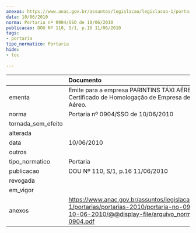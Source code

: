 ```yaml
---
anexos: https://www.anac.gov.br/assuntos/legislacao/legislacao-1/portarias/portarias-2010/portaria-no-0904-sso-de-10-06-2010/@@display-file/arquivo_norma/PA2010-0904.pdf
data: 10/06/2010
norma: Portaria nº 0904/SSO de 10/06/2010
publicacao: DOU Nº 110, S/1, p.16 11/06/2010
tags:
- portaria
tipo_normatico: Portaria
hide: 
- toc 
 
---
```


|                    | Documento                                                                                                                                                         |
|:-------------------|:------------------------------------------------------------------------------------------------------------------------------------------------------------------|
| ementa             | Emite para a empresa PARINTINS TÁXI AÉREO LTDA o Certificado de Homologação de Empresa de Transporte Aéreo.                                                       |
| norma              | Portaria nº 0904/SSO de 10/06/2010                                                                                                                                |
| tornada_sem_efeito |                                                                                                                                                                   |
| alterada           |                                                                                                                                                                   |
| data               | 10/06/2010                                                                                                                                                        |
| outros             |                                                                                                                                                                   |
| tipo_normatico     | Portaria                                                                                                                                                          |
| publicacao         | DOU Nº 110, S/1, p.16 11/06/2010                                                                                                                                  |
| revogada           |                                                                                                                                                                   |
| em_vigor           |                                                                                                                                                                   |
| anexos             | https://www.anac.gov.br/assuntos/legislacao/legislacao-1/portarias/portarias-2010/portaria-no-0904-sso-de-10-06-2010/@@display-file/arquivo_norma/PA2010-0904.pdf |